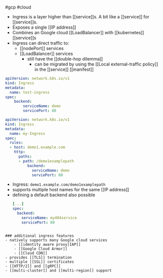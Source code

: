 #gcp #cloud 

- Ingress is a layer higher than [[service]]s. A bit like a [[service]] for [[service]]s.
- Exposes a single [[IP address]]
- Combines an Google cloud [[LoadBalancer]] with [[kubernetes]] [[service]]s
- Ingress can direct traffic to:
	- [[nodePort]] services
	- [[LoadBalancer]] services
		- still have the [[double-hop dilemma]]
			- can be migrated by using the [[Local external-traffic policy]] in the [[service]] [[manifest]]

```yaml
apiVersion: network.k8s.io/v1
kind: Ingress
metadata:
  name: test-ingress
spec:
    backend:
        serviceName: demo
        servicePort: 80
```

```yaml
apiVersion: network.k8s.io/v1
kind: Ingress
metadata:
  name: my-Ingress
spec:
  rules:
  - host: demo1.example.com
    http:
      paths:
      - path: /demo1examplepath
          backend:
            serviceName: demo
            serviePort: 80
```
- Ingress: `demo1.example.com/demo1examplepath`
- supports multiple host names for the same [[IP address]]
- defining a default backend also possible
  ```yaml
  [...]
  spec:
    backend:
      serviceName: my404service
      servicePort: 80
```

### additional ingress features
- natively supports many Google cloud services
	- [[identity aware proxy|IAP]]
	- [[Google Cloud Armor]]
	- [[Cloud CDN]]
- provides [[TLS]] termination
- multiple [[SSL]] certificates
- [[HTTP/2]] and [[gRPC]]
- [[multi-cluster]] and [[multi-region]] support